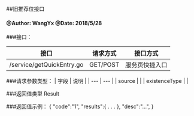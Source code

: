 ##旧推荐位接口
    
#### @Author: WangYx @Date: 2018/5/28 

###接口： 

| 接口 | 请求方式 | 接口方式 |
| ---  | --- | --- |
| /service/getQuickEntry.go | GET/POST | 服务页快捷入口 |

###请求参数类型：
| 字段 | 说明 |
| ---  | --- |
| source |  |
| existenceType |  |

###返回值类型
    Result
    
###返回值示例：
    {
        "code":"1",
        "results":{
            .
            .
            .
        },
        "desc":"...",
    }